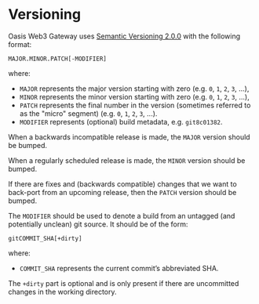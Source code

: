 # Versioning

Oasis Web3 Gateway uses [Semantic Versioning 2.0.0] with the following
format:

```text
MAJOR.MINOR.PATCH[-MODIFIER]
```

where:

- `MAJOR` represents the major version starting with zero (e.g. `0`, `1`, `2`,
  `3`, ...),
- `MINOR` represents the minor version starting with zero (e.g. `0`, `1`, `2`,
  `3`, ...),
- `PATCH` represents the final number in the version (sometimes referred
  to as the "micro" segment) (e.g. `0`, `1`, `2`, `3`, ...).
- `MODIFIER` represents (optional) build metadata, e.g. `git8c01382`.

When a backwards incompatible release is made, the `MAJOR` version should be
bumped.

When a regularly scheduled release is made, the `MINOR` version should be
bumped.

If there are fixes and (backwards compatible) changes that we want to back-port
from an upcoming release, then the `PATCH` version should be bumped.

The `MODIFIER` should be used to denote a build from an untagged (and
potentially unclean) git source. It should be of the form:

```text
gitCOMMIT_SHA[+dirty]
```

where:

- `COMMIT_SHA` represents the current commit’s abbreviated SHA.

The `+dirty` part is optional and is only present if there are uncommitted
changes in the working directory.

[Semantic Versioning 2.0.0]: https://semver.org/spec/v2.0.0.html

